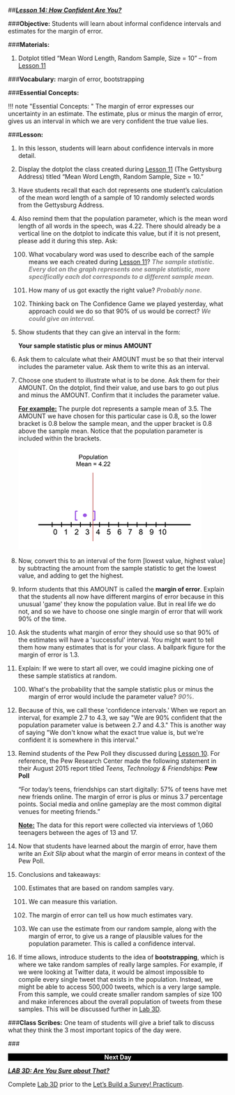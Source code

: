 ##***<u>Lesson 14: How Confident Are You?</u>***

###**Objective:**
Students will learn about informal confidence intervals and estimates for the margin of error.

###**Materials:**
1. Dotplot titled “Mean Word Length, Random Sample, Size = 10” – from [Lesson 11](lesson11.md)

###**Vocabulary:**
margin of error, bootstrapping

###**Essential Concepts:**

!!! note "Essential Concepts: "
    The margin of error expresses our uncertainty in an estimate. The estimate, plus or
    minus the margin of error, gives us an interval in which we are very confident the true value lies.

###**Lesson:**
1. In this lesson, students will learn about confidence intervals in more detail.

2. Display the dotplot the class created during [Lesson 11](lesson11.md) (The Gettysburg Address) titled “Mean
Word Length, Random Sample, Size = 10.”

3. Have students recall that each dot represents one student’s calculation of the mean word length
of a sample of 10 randomly selected words from the Gettysburg Address.

4. Also remind them that the population parameter, which is the mean word length of all words in the
speech, was 4.22. There should already be a vertical line on the dotplot to indicate this value, but
if it is not present, please add it during this step. Ask:

    100. What vocabulary word was used to describe each of the sample means we each created
    during [Lesson 11](lesson11.md)? <span style="color:grey">***The sample statistic. Every dot on the graph represents one
    sample statistic, more specifically each dot corresponds to a different sample
    mean.***</span>

    100. How many of us got exactly the right value? <span style="color:grey">***Probably none.***</span>

    100. Thinking back on The Confidence Game we played yesterday, what approach could we
    do so that 90% of us would be correct? <span style="color:grey">***We could give an interval.***</span>

5. Show students that they can give an interval in the form:

    **Your sample statistic plus or minus AMOUNT**

6. Ask them to calculate what their AMOUNT must be so that their interval includes the parameter
value. Ask them to write this as an interval.

7. Choose one student to illustrate what is to be done. Ask them for their AMOUNT. On the dotplot,
find their value, and use bars to go out plus and minus the AMOUNT. Confirm that it includes the
parameter value.

    **<u>For example:</u>** The purple dot represents a sample mean of 3.5. The AMOUNT we have
    chosen for this particular case is 0.8, so the lower bracket is 0.8 below the sample mean,
    and the upper bracket is 0.8 above the sample mean. Notice that the population
    parameter is included within the brackets.

    <img src="../../img/31407.png" />

8. Now, convert this to an interval of the form [lowest value, highest value] by subtracting the
amount from the sample statistic to get the lowest value, and adding to get the highest.

9. Inform students that this AMOUNT is called the **margin of error**. Explain that the students all now
have different margins of error because in this unusual 'game' they know the population value.
But in real life we do not, and so we have to choose one single margin of error that will work 90%
of the time.

10. Ask the students what margin of error they should use so that 90% of the estimates will have a
'successful' interval. You might want to tell them how many estimates that is for your class. A
ballpark figure for the margin of error is 1.3.

11. Explain: If we were to start all over, we could imagine picking one of these sample statistics at
random.

    100. What's the probability that the sample statistic plus or minus the margin of error would
    include the parameter value? <span style="color:grey">***90%.***</span>

12. Because of this, we call these 'confidence intervals.' When we report an interval, for example 2.7
to 4.3, we say "We are 90% confident that the population parameter value is between 2.7 and
4.3." This is another way of saying "We don't know what the exact true value is, but we're
confident it is somewhere in this interval."

13. Remind students of the Pew Poll they discussed during [Lesson 10](lesson10.md). For reference, the Pew
Research Center made the following statement in their August 2015 report titled *Teens,
Technology & Friendships:* **Pew Poll**

    “For today’s teens, friendships can start digitally: 57% of teens have met new friends
    online. The margin of error is plus or minus 3.7 percentage points. Social media and
    online gameplay are the most common digital venues for meeting friends.”

    **<u>Note:</u>** The data for this report were collected via interviews of 1,060 teenagers between the ages
    of 13 and 17.

14. Now that students have learned about the margin of error, have them write an *Exit Slip* about
what the margin of error means in context of the Pew Poll.

15. Conclusions and takeaways:

    100. Estimates that are based on random samples vary.

    100. We can measure this variation.

    100. The margin of error can tell us how much estimates vary.

    100. We can use the estimate from our random sample, along with the margin of error, to give
    us a range of plausible values for the population parameter. This is called a confidence
    interval.

16. If time allows, introduce students to the idea of **bootstrapping**, which is where we take random
samples of really large samples. For example, if we were looking at Twitter data, it would be
almost impossible to compile every single tweet that exists in the population. Instead, we might
be able to access 500,000 tweets, which is a very large sample. From this sample, we could
create smaller random samples of size 100 and make inferences about the overall population of
tweets from these samples. This will be discussed further in [Lab 3D](lab3d.md).

###**Class Scribes:**
One team of students will give a brief talk to discuss what they think the 3 most important topics of the
day were.

###<p style="background: black; color: white; text-align: center;">**Next Day**</p>
[<u>***LAB 3D: Are You Sure about That?***</u>](lab3d.md)

Complete [Lab 3D](lab3d.md) prior to the [Let’s Build a Survey! Practicum](practicum2.md).